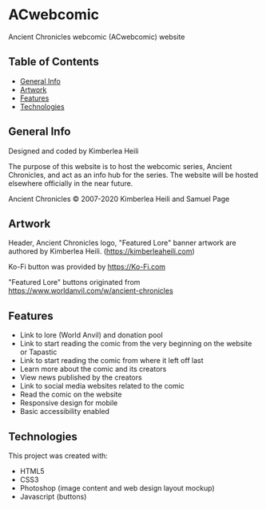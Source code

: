 # ACwebcomic
Ancient Chronicles webcomic (ACwebcomic) website

## Table of Contents
* [General Info](#general-info)
* [Artwork](#artwork)
* [Features](#features)
* [Technologies](#technologies)


## General Info
Designed and coded by Kimberlea Heili

The purpose of this website is to host the webcomic series, Ancient Chronicles, and act as an info hub for the series. The website will be hosted elsewhere officially in the near future.

Ancient Chronicles © 2007-2020 Kimberlea Heili and Samuel Page

## Artwork
Header, Ancient Chronicles logo, "Featured Lore" banner artwork are authored by Kimberlea Heili. (https://kimberleaheili.com)

Ko-Fi button was provided by https://Ko-Fi.com

"Featured Lore" buttons originated from https://www.worldanvil.com/w/ancient-chronicles


## Features
* Link to lore (World Anvil) and donation pool
* Link to start reading the comic from the very beginning on the website or Tapastic
* Link to start reading the comic from where it left off last
* Learn more about the comic and its creators
* View news published by the creators
* Link to social media websites related to the comic
* Read the comic on the website
* Responsive design for mobile
* Basic accessibility enabled


## Technologies
This project was created with:
* HTML5
* CSS3
* Photoshop (image content and web design layout mockup)
* Javascript (buttons)
